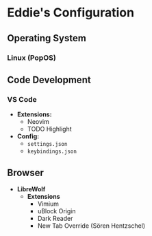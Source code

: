 # Eddie's Configuration

## Operating System
### Linux (PopOS)

## Code Development
### VS Code
  - **Extensions:**
    - Neovim 
    - TODO Highlight
  - **Config:**
    - `settings.json`
    - `keybindings.json`

## Browser
- **LibreWolf**
  - **Extensions**
    - Vimium
    - uBlock Origin
    - Dark Reader
    - New Tab Override (Sören Hentzschel)


